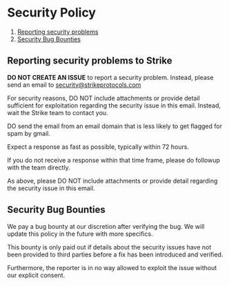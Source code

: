 # Security Policy

1. [Reporting security problems](#reporting)
2. [Security Bug Bounties](#bounty)

<a name="reporting"></a>
## Reporting security problems to Strike

**DO NOT CREATE AN ISSUE** to report a security problem. Instead, please send an
email to security@strikeprotocols.com

For security reasons, DO NOT include attachments or provide detail sufficient for exploitation regarding the security issue in this email. Instead, wait the Strike team to contact you.

DO send the email from an email domain that is less likely to get flagged for spam by gmail. 

Expect a response as fast as possible, typically within 72 hours.

If you do not receive a response within that time frame, please do followup with the team directly.

As above, please DO NOT include attachments or provide detail regarding the security issue in this email. 

<a name="bounty"></a>
## Security Bug Bounties
We pay a bug bounty at our discretion after verifying the bug. We will update this policy in the future with more specifics.

This bounty is only paid out if details about the security issues have not been provided to third parties before a fix has been introduced and verified.

Furthermore, the reporter is in no way allowed to exploit the issue without our explicit consent.
